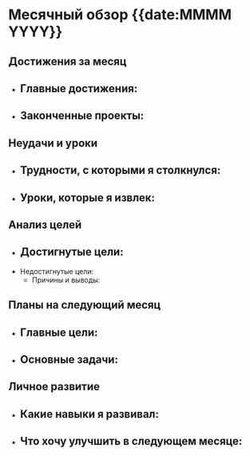 # Месячный обзор {{date:MMMM YYYY}}

## Достижения за месяц
- Главные достижения:
  - 
- Законченные проекты:
  - 

## Неудачи и уроки
- Трудности, с которыми я столкнулся:
  - 
- Уроки, которые я извлек:
  - 

## Анализ целей
- Достигнутые цели:
  - 
- Недостигнутые цели:
  - Причины и выводы:

## Планы на следующий месяц
- Главные цели:
  - 
- Основные задачи:
  - 

## Личное развитие
- Какие навыки я развивал:
  - 
- Что хочу улучшить в следующем месяце:
  - 

